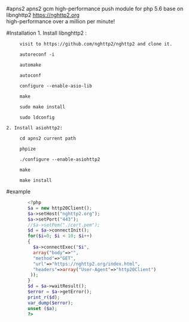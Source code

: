 
#apns2
	apns2 gcm high-performance push module for php 5.6 
	base on libnghttp2 https://nghttp2.org  
	high-performance over a million per minute!

#Installation
	1. Install libnghttp2 :

		 visit to https://github.com/nghttp2/nghttp2 and clone it.

		 autoreconf -i

		 automake

		 autoconf

		 configure --enable-asio-lib

		 make

		 sudo make install

		 sudo ldconfig

	2. Install asiohttp2:

		 cd apns2 current path

		 phpize

		 ./configure --enable-asiohttp2

		 make

		 make install
			
#example
```php
		<?php
		$a = new http20Client(); 
		$a->setHost("nghttp2.org"); 
		$a->setPort("443");
		//$a->setPem("./cert.pem");
		$d = $a->connectInit();
		for($i=0; $i < 10; $i++)
		{
		  $a->connectExec("$i",
		  array("body"=>"",
		  "method"=>"GET",
		  "url"=>"https://nghttp2.org/index.html",
		  "headers"=>array("User-Agent"=>"http20Client")
		 ));
		}
		$d = $a->waitResult();
		$error = $a->getError();
		print_r($d);
		var_dump($error);
		unset ($a);
		?>
```
